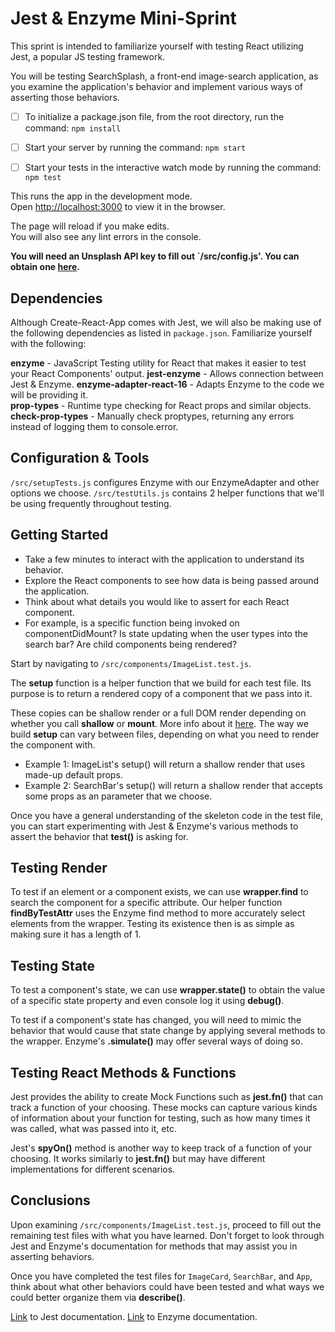 # Jest & Enzyme Mini-Sprint

This sprint is intended to familiarize yourself with testing React utilizing Jest, a popular JS testing framework.

You will be testing SearchSplash, a front-end image-search application, as you examine the application's behavior and implement various ways of asserting those behaviors.

- [ ] To initialize a package.json file, from the root directory, run the command: `npm install`

- [ ] Start your server by running the command: `npm start`

- [ ] Start your tests in the interactive watch mode by running the command: `npm test`

This runs the app in the development mode.<br />
Open [http://localhost:3000](http://localhost:3000) to view it in the browser.

The page will reload if you make edits.<br />
You will also see any lint errors in the console.

**You will need an Unsplash API key to fill out `/src/config.js'. You can obtain one [here](https://unsplash.com/developers).**

## Dependencies

Although Create-React-App comes with Jest, we will also be making use of the following dependencies as listed in `package.json`. Familiarize yourself with the following:

**enzyme** - JavaScript Testing utility for React that makes it easier to test your React Components' output.
**jest-enzyme** - Allows connection between Jest & Enzyme.
**enzyme-adapter-react-16** - Adapts Enzyme to the code we will be providing it.  
**prop-types** - Runtime type checking for React props and similar objects.
**check-prop-types** - Manually check proptypes, returning any errors instead of logging them to console.error.

## Configuration & Tools

`/src/setupTests.js` configures Enzyme with our EnzymeAdapter and other options we choose.
`/src/testUtils.js` contains 2 helper functions that we'll be using frequently throughout testing.

## Getting Started

- Take a few minutes to interact with the application to understand its behavior.
- Explore the React components to see how data is being passed around the application.
- Think about what details you would like to assert for each React component.
- For example, is a specific function being invoked on componentDidMount? Is state updating when the user types into the search bar? Are child components being rendered?

Start by navigating to `/src/components/ImageList.test.js`.

The **setup** function is a helper function that we build for each test file. Its purpose is to return a rendered copy of a component that we pass into it.

These copies can be shallow render or a full DOM render depending on whether you call **shallow** or **mount**. More info about it [here](https://enzymejs.github.io/enzyme/docs/api/shallow.html). The way we build **setup** can vary between files, depending on what you need to render the component with.

- Example 1: ImageList's setup() will return a shallow render that uses made-up default props.
- Example 2: SearchBar's setup() will return a shallow render that accepts some props as an parameter that we choose.

Once you have a general understanding of the skeleton code in the test file, you can start experimenting with Jest & Enzyme's various methods to assert the behavior that **test()** is asking for.

## Testing Render

To test if an element or a component exists, we can use **wrapper.find** to search the component for a specific attribute. Our helper function **findByTestAttr** uses the Enzyme find method to more accurately select elements from the wrapper. Testing its existence then is as simple as making sure it has a length of 1.

## Testing State

To test a component's state, we can use **wrapper.state()** to obtain the value of a specific state property and even console log it using **debug()**.

To test if a component's state has changed, you will need to mimic the behavior that would cause that state change by applying several methods to the wrapper. Enzyme's **.simulate()** may offer several ways of doing so.

## Testing React Methods & Functions

Jest provides the ability to create Mock Functions such as **jest.fn()** that can track a function of your choosing. These mocks can capture various kinds of information about your function for testing, such as how many times it was called, what was passed into it, etc.

Jest's **spyOn()** method is another way to keep track of a function of your choosing. It works similarly to **jest.fn()** but may have different implementations for different scenarios.

## Conclusions

Upon examining `/src/components/ImageList.test.js`, proceed to fill out the remaining test files with what you have learned. Don't forget to look through Jest and Enzyme's documentation for methods that may assist you in asserting behaviors.

Once you have completed the test files for `ImageCard`, `SearchBar`, and `App`, think about what other behaviors could have been tested and what ways we could better organize them via **describe()**.

[Link](https://jestjs.io/docs/en/getting-started) to Jest documentation.
[Link](https://enzymejs.github.io/enzyme/) to Enzyme documentation.
